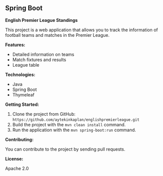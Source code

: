 ## Spring Boot 

**English Premier League Standings**

This project is a web application that allows you to track the information of football teams and matches in the Premier League.

**Features:**

* Detailed information on teams
* Match fixtures and results
* League table


**Technologies:**

* Java
* Spring Boot
* Thymeleaf


**Getting Started:**

1. Clone the project from GitHub: `https://github.com/aytekinkaplan/englishpremierleague.git`
2. Build the project with the `mvn clean install` command.
3. Run the application with the `mvn spring-boot:run` command.

**Contributing:**

You can contribute to the project by sending pull requests.

**License:**

Apache 2.0
